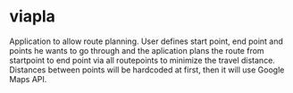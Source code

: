 # viapla

Application to allow route planning. 
User defines start point, end point and points he wants to go through and the aplication plans the route from startpoint to end point via all routepoints to minimize the travel distance. 
Distances between points will be hardcoded at first, then it will use Google Maps API.

